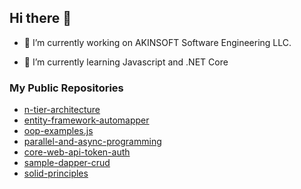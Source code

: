 ## Hi there 👋

- 🔭 I’m currently working on AKINSOFT Software Engineering LLC.

- 🌱 I’m currently learning Javascript and .NET Core

### My Public Repositories

- [n-tier-architecture](https://github.com/sefagunduz/n-tier-architecture)
- [entity-framework-automapper](https://github.com/sefagunduz/entity-framework-automapper)
- [oop-examples.js](https://github.com/sefagunduz/oop-examples.js)
- [parallel-and-async-programming](https://github.com/sefagunduz/parallel-and-async-programming)
- [core-web-api-token-auth](https://github.com/sefagunduz/core-web-api-token-auth)
- [sample-dapper-crud](https://github.com/sefagunduz/sample-dapper-crud)
- [solid-principles](https://github.com/sefagunduz/solid-principles)

<!--
**sefagunduz/sefagunduz** is a ✨ _special_ ✨ repository because its `README.md` (this file) appears on your GitHub profile.

Here are some ideas to get you started:

- 🔭 I’m currently working on ...
- 🌱 I’m currently learning ...
- 👯 I’m looking to collaborate on ...
- 🤔 I’m looking for help with ...
- 💬 Ask me about ...
- 📫 How to reach me: ...
- 😄 Pronouns: ...
- ⚡ Fun fact: ...
-->
